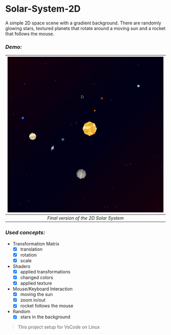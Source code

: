 # Solar-System-2D

A simple 2D space scene with a gradient background. There are randomly glowing stars, textured planets that rotate around a moving sun and a rocket that follows the mouse.

### _Demo:_

| ![Gif generated from demo.mp4](/demo.gif) |
| :---------------------------------------: |
|  _Final version of the 2D Solar System_   |

### _Used concepts:_

- Transformation Matrix
  - [x] translation
  - [x] rotation
  - [x] scale
- Shaders
  - [x] applied transformations
  - [x] changed colors
  - [x] applied texture
- Mouse/Keyboard Interaction
  - [x] moving the sun
  - [x] zoom in/out
  - [x] rocket follows the mouse
- Random
  - [x] stars in the background

> This project setup for VsCode on Linux
